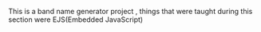 This is a band name generator project ,
things that were taught during this section were EJS(Embedded JavaScript)
